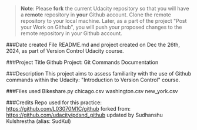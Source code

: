 >**Note**: Please **fork** the current Udacity repository so that you will have a **remote** repository in **your** Github account. Clone the remote repository to your local machine. Later, as a part of the project "Post your Work on Github", you will push your proposed changes to the remote repository in your Github account.

###Date created
File README.md and project created on Dec the 26th, 2024, as part of Version Control Udacity course.

###Project Title
Github Project: Git Commands Documentation

###Description
This project aims to assess familiarity with the use of Github commands within the Udacity: "Introduction to Version Control" course.

###Files used
Bikeshare.py chicago.csv washington.csv new_york.csv

###Credits
Repo used for this practice: https://github.com/L03070M1C/github
forked from: https://github.com/udacity/pdsnd_github updated by Sudhanshu Kulshrestha (alias: SudKul)